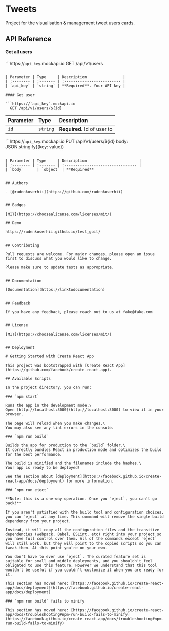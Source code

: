 
# Tweets

Project for the visualisation & management tweet users cards.

## API Reference

#### Get all users

```https://`api_key`.mockapi.io
  GET /api/v1/users
```

| Parameter | Type     | Description                |
| :-------- | :------- | :------------------------- |
| `api_key` | `string` | **Required**. Your API key |

#### Get user

```https://`api_key`.mockapi.io
  GET /api/v1/users/${id}
```

| Parameter | Type     | Description                       |
| :-------- | :------- | :-------------------------------- |
| `id`      | `string` | **Required**. Id of user to 

```https://`api_key`.mockapi.io
  PUT /api/v1/users/${id}
  body: JSON.stringify({key: value})
```

| Parameter | Type     | Description                       |
| :-------- | :------- | :-------------------------------- |
| `body`      | `object` | **Required** 


## Authors

- [@rudenkoserhii](https://github.com/rudenkoserhii)


## Badges

[MIT](https://choosealicense.com/licenses/mit/)

## Demo

https://rudenkoserhii.github.io/test_goit/


## Contributing

Pull requests are welcome. For major changes, please open an issue first to discuss what you would like to change.

Please make sure to update tests as appropriate.


## Documentation

[Documentation](https://linktodocumentation)


## Feedback

If you have any feedback, please reach out to us at fake@fake.com


## License

[MIT](https://choosealicense.com/licenses/mit/)


## Deployment

# Getting Started with Create React App

This project was bootstrapped with [Create React App](https://github.com/facebook/create-react-app).

## Available Scripts

In the project directory, you can run:

### `npm start`

Runs the app in the development mode.\
Open [http://localhost:3000](http://localhost:3000) to view it in your browser.

The page will reload when you make changes.\
You may also see any lint errors in the console.

### `npm run build`

Builds the app for production to the `build` folder.\
It correctly bundles React in production mode and optimizes the build for the best performance.

The build is minified and the filenames include the hashes.\
Your app is ready to be deployed!

See the section about [deployment](https://facebook.github.io/create-react-app/docs/deployment) for more information.

### `npm run eject`

**Note: this is a one-way operation. Once you `eject`, you can't go back!**

If you aren't satisfied with the build tool and configuration choices, you can `eject` at any time. This command will remove the single build dependency from your project.

Instead, it will copy all the configuration files and the transitive dependencies (webpack, Babel, ESLint, etc) right into your project so you have full control over them. All of the commands except `eject` will still work, but they will point to the copied scripts so you can tweak them. At this point you're on your own.

You don't have to ever use `eject`. The curated feature set is suitable for small and middle deployments, and you shouldn't feel obligated to use this feature. However we understand that this tool wouldn't be useful if you couldn't customize it when you are ready for it.

This section has moved here: [https://facebook.github.io/create-react-app/docs/deployment](https://facebook.github.io/create-react-app/docs/deployment)

### `npm run build` fails to minify

This section has moved here: [https://facebook.github.io/create-react-app/docs/troubleshooting#npm-run-build-fails-to-minify](https://facebook.github.io/create-react-app/docs/troubleshooting#npm-run-build-fails-to-minify)
